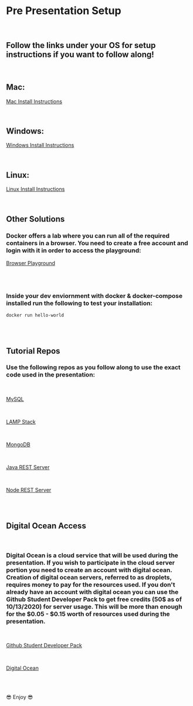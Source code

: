 # Pre Presentation Setup 

<br />

## Follow the links under your OS for setup instructions if you want to follow along!

<br />

## Mac:

[Mac Install Instructions](https://docs.docker.com/docker-for-mac/install/)

<br />

## Windows:

[Windows Install Instructions](https://docs.docker.com/docker-for-windows/install/)

<br />

## Linux:

[Linux Install Instructions](https://docs.docker.com/engine/install/)

<br />

## Other Solutions

### Docker offers a lab where you can run all of the required containers in a browser. You need to create a free account and login with it in order to access the playground:

[Browser Playground](https://labs.play-with-docker.com/)


<br />
<br />

### Inside your dev enviornment with docker & docker-compose installed run the following to test your installation:

```
docker run hello-world
```


<br />
<br />


## Tutorial Repos

### Use the following repos as you follow along to use the exact code used in the presentation:

<br />

[MySQL](https://github.com/matthewrutter/docker-mysql.git)

<br />

[LAMP Stack](https://github.com/matthewrutter/docker-lamp.git)

<br />

[MongoDB](https://github.com/matthewrutter/docker-mongo.git)

<br />

[Java REST Server](https://github.com/matthewrutter/docker-spark.git)

<br />

[Node REST Server](https://github.com/matthewrutter/docker-node.git)

<br />
<br />


## Digital Ocean Access

<br />

### Digital Ocean is a cloud service that will be used during the presentation. If you wish to participate in the cloud server portion you need to create an account with digital ocean. Creation of digital ocean servers, referred to as droplets, requires money to pay for the resources used. If you don't already have an account with digital ocean you can use the Github Student Developer Pack to get free credits (50$ as of 10/13/2020) for server usage. This will be more than enough for the $0.05 - $0.15 worth of resources used during the presentation.

<br />

[Github Student Developer Pack](https://education.github.com/pack)

<br />

[Digital Ocean](https://www.digitalocean.com/)

<br />
<br />

:sunglasses: Enjoy :sunglasses: